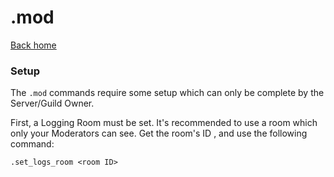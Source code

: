 # .mod

[Back home](../index.md)

### Setup

The `.mod` commands require some setup which can only be complete by the Server/Guild Owner. 

First, a Logging Room must be set. It's recommended to use a room which only your Moderators can see.
Get the room's ID , and use the following command:

```.set_logs_room <room ID>```